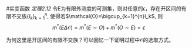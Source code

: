 #实变函数 
*定理2.12* 令E为有限外测度的可测集，则对任意的$\epsilon$，存在开区间的有限不交族$\{ I_k\}_{k=1}^{n}$, 使得若$\mathcal{O}=\bigcup_{k=1}^{n}I_k$, 则$$m^*(E\Delta \mathcal{O})=m^*(E\sim O)+m^*(O\sim E)<\epsilon$$

为何这里是开区间的有限不交族？可以回忆一下证明过程中$\mathcal{O}$的选取方式。


